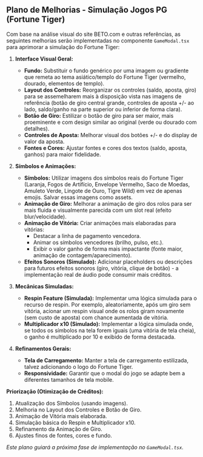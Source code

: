 ## Plano de Melhorias - Simulação Jogos PG (Fortune Tiger)

Com base na análise visual do site BETO.com e outras referências, as seguintes melhorias serão implementadas no componente `GameModal.tsx` para aprimorar a simulação do Fortune Tiger:

1.  **Interface Visual Geral:**
    *   **Fundo:** Substituir o fundo genérico por uma imagem ou gradiente que remeta ao tema asiático/templo do Fortune Tiger (vermelho, dourado, elementos de templo).
    *   **Layout dos Controles:** Reorganizar os controles (saldo, aposta, giro) para se assemelharem mais à disposição vista nas imagens de referência (botão de giro central grande, controles de aposta +/- ao lado, saldo/ganho na parte superior ou inferior de forma clara).
    *   **Botão de Giro:** Estilizar o botão de giro para ser maior, mais proeminente e com design similar ao original (verde ou dourado com detalhes).
    *   **Controles de Aposta:** Melhorar visual dos botões +/- e do display de valor da aposta.
    *   **Fontes e Cores:** Ajustar fontes e cores dos textos (saldo, aposta, ganhos) para maior fidelidade.

2.  **Símbolos e Animações:**
    *   **Símbolos:** Utilizar imagens dos símbolos reais do Fortune Tiger (Laranja, Fogos de Artifício, Envelope Vermelho, Saco de Moedas, Amuleto Verde, Lingote de Ouro, Tigre Wild) em vez de apenas emojis. Salvar essas imagens como assets.
    *   **Animação de Giro:** Melhorar a animação de giro dos rolos para ser mais fluida e visualmente parecida com um slot real (efeito blur/velocidade).
    *   **Animação de Vitória:** Criar animações mais elaboradas para vitórias:
        *   Destacar a linha de pagamento vencedora.
        *   Animar os símbolos vencedores (brilho, pulso, etc.).
        *   Exibir o valor ganho de forma mais impactante (fonte maior, animação de contagem/aparecimento).
    *   **Efeitos Sonoros (Simulado):** Adicionar placeholders ou descrições para futuros efeitos sonoros (giro, vitória, clique de botão) - a implementação real de áudio pode consumir mais créditos.

3.  **Mecânicas Simuladas:**
    *   **Respin Feature (Simulada):** Implementar uma lógica simulada para o recurso de respin. Por exemplo, aleatoriamente, após um giro sem vitória, acionar um respin visual onde os rolos giram novamente (sem custo de aposta) com chance aumentada de vitória.
    *   **Multiplicador x10 (Simulado):** Implementar a lógica simulada onde, se todos os símbolos na tela forem iguais (uma vitória de tela cheia), o ganho é multiplicado por 10 e exibido de forma destacada.

4.  **Refinamentos Gerais:**
    *   **Tela de Carregamento:** Manter a tela de carregamento estilizada, talvez adicionando o logo do Fortune Tiger.
    *   **Responsividade:** Garantir que o modal do jogo se adapte bem a diferentes tamanhos de tela mobile.

**Priorização (Otimização de Créditos):**

1.  Atualização dos Símbolos (usando imagens).
2.  Melhoria no Layout dos Controles e Botão de Giro.
3.  Animação de Vitória mais elaborada.
4.  Simulação básica do Respin e Multiplicador x10.
5.  Refinamento da Animação de Giro.
6.  Ajustes finos de fontes, cores e fundo.

*Este plano guiará a próxima fase de implementação no `GameModal.tsx`.*
